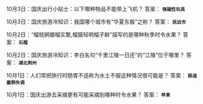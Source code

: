 10月3日：国庆出行小贴士：以下哪种物品不能带上飞机？ 答案： **`强磁性玩具 `** 

10月3日：国庆旅游冷知识：我国哪个城市有“华夏东极”之称？ 答案： **`抚远市 `** 

10月2日：“榴枝婀娜榴实繁,榴膜轻明榴子鲜”描写的是哪种秋季时令水果？  答案： **`石榴`** 

10月2日：国庆旅游冷知识：李白名句“千里江陵一日还”的“江陵”位于哪里？ 答案： **`湖北荆州 `** 

10月1日：人们常把旅行时肠胃不适称为水土不服这种情况很可能是？  答案： **`肠道菌群失调`** 

10月1日：国庆出游去采摘更有可能采摘到哪种时令水果？  答案： **`苹果 `**

